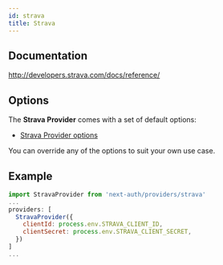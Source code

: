 ```yaml
---
id: strava
title: Strava
---
```


## Documentation

http://developers.strava.com/docs/reference/

## Options

The **Strava Provider** comes with a set of default options:

- [Strava Provider options](https://github.com/nextauthjs/next-auth/blob/main/src/providers/strava.js)

You can override any of the options to suit your own use case.

## Example

```js
import StravaProvider from 'next-auth/providers/strava'
...
providers: [
  StravaProvider({
    clientId: process.env.STRAVA_CLIENT_ID,
    clientSecret: process.env.STRAVA_CLIENT_SECRET,
  })
]
...
```
